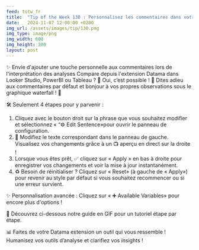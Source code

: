 ```yaml
---
feed: totw_fr
title:  "Tip of the Week 130 : Personnalisez les commentaires dans votre extension Datama !"
date:   2024-11-07 12:00:00 +0200
img_url: /assets/images/tip/130.png
img_type: image/png
img_width: 600
img_height: 300
layout: post
---
```


✨ Envie d'ajouter une touche personnelle aux commentaires lors de l'interprétation des analyses Compare depuis l'extension Datama dans Looker Studio, PowerBI ou Tableau ? 🤔 Oui, c’est possible ! 🌈 Dites adieu aux commentaires par défaut et bonjour à vos propres observations sous le graphique waterfall ! 🎉 

🛠️ Seulement 4 étapes pour y parvenir  :

  1.	Cliquez avec le bouton droit sur la phrase que vous souhaitez modifier et sélectionnez « “⚙️ Edit Sentence»pour ouvrir le panneau de configuration.
  2.	📝 Modifiez le texte correspondant dans le panneau de gauche. Visualisez vos changements grâce à un 📺 aperçu en direct sur la droite !
  3.	Lorsque vous êtes prêt, ✅ cliquez sur « Apply » en bas à droite pour enregistrer vos changements et voir la mise à jour instantanément.
  4.	♻️ Besoin de réinitialiser ? Cliquez sur « Reset» (à gauche de « Apply») pour revenir au style par défaut si vous souhaitez recommencer ou si une erreur survient.

✨ Personnalisation avancée : Cliquez sur « ➕ Available Variables» pour encore plus d'options !

🎥 Découvrez ci-dessous notre guide en GIF pour un tutoriel étape par étape.

📊 Faites de votre Datama extension  un outil qui vous ressemble ! Humanisez vos outils d’analyse et clarifiez vos insights !